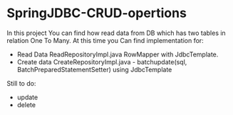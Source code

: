 # SpringJDBC-CRUD-opertions
In this project You can find how read data from DB which has two tables in relation One To Many.
 At this time you Can find implementation for:
  - Read Data ReadRepositoryImpl.java RowMapper with JdbcTemplate.
  - Create data CreateRepositoryImpl.java - batchupdate(sql, BatchPreparedStatementSetter) using JdbcTemplate
  
  Still to do:
   - update
   - delete
